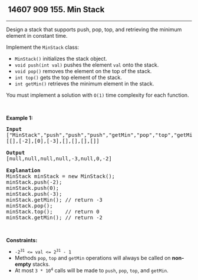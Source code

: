 <h2> 14607 909
155. Min Stack</h2><hr><div><p>Design a stack that supports push, pop, top, and retrieving the minimum element in constant time.</p>

<p>Implement the <code>MinStack</code> class:</p>

<ul>
	<li><code>MinStack()</code> initializes the stack object.</li>
	<li><code>void push(int val)</code> pushes the element <code>val</code> onto the stack.</li>
	<li><code>void pop()</code> removes the element on the top of the stack.</li>
	<li><code>int top()</code> gets the top element of the stack.</li>
	<li><code>int getMin()</code> retrieves the minimum element in the stack.</li>
</ul>

<p>You must implement a solution with <code>O(1)</code> time complexity for each function.</p>

<p>&nbsp;</p>
<p><strong class="example">Example 1:</strong></p>

<pre><strong>Input</strong>
["MinStack","push","push","push","getMin","pop","top","getMin"]
[[],[-2],[0],[-3],[],[],[],[]]

<strong>Output</strong>
[null,null,null,null,-3,null,0,-2]

<strong>Explanation</strong>
MinStack minStack = new MinStack();
minStack.push(-2);
minStack.push(0);
minStack.push(-3);
minStack.getMin(); // return -3
minStack.pop();
minStack.top();    // return 0
minStack.getMin(); // return -2
</pre>

<p>&nbsp;</p>
<p><strong>Constraints:</strong></p>

<ul>
	<li><code>-2<sup>31</sup> &lt;= val &lt;= 2<sup>31</sup> - 1</code></li>
	<li>Methods <code>pop</code>, <code>top</code> and <code>getMin</code> operations will always be called on <strong>non-empty</strong> stacks.</li>
	<li>At most <code>3 * 10<sup>4</sup></code> calls will be made to <code>push</code>, <code>pop</code>, <code>top</code>, and <code>getMin</code>.</li>
</ul>
</div>